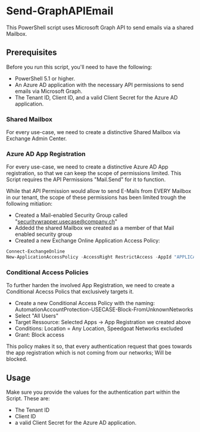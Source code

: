 # Send-GraphAPIEmail
This PowerShell script uses Microsoft Graph API to send emails via a shared Mailbox.

## Prerequisites
Before you run this script, you'll need to have the following:

- PowerShell 5.1 or higher.
- An Azure AD application with the necessary API permissions to send emails via Microsoft Graph.
- The Tenant ID, Client ID, and a valid Client Secret for the Azure AD application.

### Shared Mailbox
For every use-case, we need to create a distinctive Shared Mailbox via Exchange Admin Center.
 
### Azure AD App Registration
For every use-case, we need to create a distinctive Azure AD App registration, so that we can keep the scope of permissions limited.
This Script requires the API Permissions "Mail.Send" for it to function.

While that API Permission would allow to send E-Mails from EVERY Mailbox in our tenant, the scope of these permissions has been limited trough the following mitiation:
- Created a Mail-enabled Security Group called "securitywrapper.usecase@company.ch"
- Addedd the shared Mailbox we created as a member of that Mail enabled security group
- Created a new Exchange Online Application Access Policy:
```powershell
Connect-ExchangeOnline
New-ApplicationAccessPolicy -AccessRight RestrictAccess -AppId "APPLICATIONID" -PolicyScopeGroupId "NAMEOFMAILENABLEDSECURITYGROUP" -Description "Restrict Application Registration for sending and reading email"
```

### Conditional Access Policies
To further harden the involved App Registration, we need to create a Conditional Acecss Polics that exclusively targets it.
- Create a new Conditional Access Policy with the naming: AutomationAccountProtection-USECASE-Block-FromUnknownNetworks
- Select "All Users"
- Target Ressource: Selected Apps -> App Registration we created above
- Conditions: Location = Any Location, Speedgoat Networks excluded
- Grant: Block access

This policy makes it so, that every authentication request that goes towards the app registration which is not coming from our networks; Will be blocked.

## Usage
Make sure you provide the values for the authentication part within the Script. 
These are:
- The Tenant ID
- Client ID
- a valid Client Secret for the Azure AD application.

